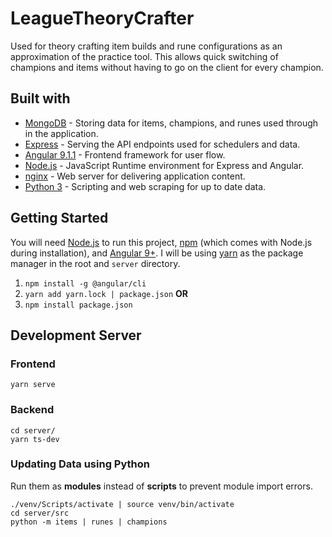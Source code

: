 # LeagueTheoryCrafter

Used for theory crafting item builds and rune configurations as an approximation of the practice tool. This allows quick switching of champions and items without having to go on the client for every champion.

## Built with 
* [MongoDB](https://www.mongodb.com/) - Storing data for items, champions, and runes used through in the application.
* [Express](https://expressjs.com/) - Serving the API endpoints used for schedulers and data.
* [Angular 9.1.1](https://angular.io/) - Frontend framework for user flow.
* [Node.js](https://nodejs.org/en/) - JavaScript Runtime environment for Express and Angular.
* [nginx](https://nginx.org/en/#basic_http_features) -  Web server for delivering application content.
* [Python 3](https://docs.python.org/3/) - Scripting and web scraping for up to date data.

## Getting Started
You will need [Node.js](https://nodejs.org/en/) to run this project, [npm](https://www.npmjs.com/) (which comes with Node.js during installation), and [Angular 9+](https://angular.io/). I will be using [yarn](https://classic.yarnpkg.com/en/docs/install/#windows-stable) as the package manager in the root and `server` directory.
1. `npm install -g @angular/cli`
2. `yarn add yarn.lock | package.json` **OR**
3. `npm install package.json`

## Development Server
### Frontend
```
yarn serve
```
### Backend
```
cd server/
yarn ts-dev
```
### Updating Data using Python
Run them as **modules** instead of **scripts** to prevent module import errors.
```
./venv/Scripts/activate | source venv/bin/activate
cd server/src
python -m items | runes | champions
```



